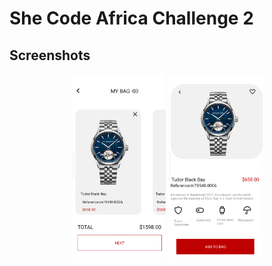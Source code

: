 # She Code Africa Challenge 2

## Screenshots 
<p align="center">
<img src="/Images/img1.png" width="30%"/>
<img src="/Images/img2.png" width="30%"/> 
 
</p>
